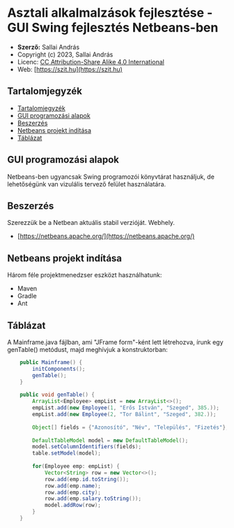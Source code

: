 # Asztali alkalmalzások fejlesztése - GUI Swing fejlesztés Netbeans-ben

* **Szerző:** Sallai András
* Copyright (c) 2023, Sallai András
* Licenc: [CC Attribution-Share Alike 4.0 International](https://creativecommons.org/licenses/by-sa/4.0/)
* Web: [https://szit.hu](https://szit.hu)

## Tartalomjegyzék

* [Tartalomjegyzék](#tartalomjegyzék)
* [GUI programozási alapok](#gui-programozási-alapok)
* [Beszerzés](#beszerzés)
* [Netbeans projekt indítása](#netbeans-projekt-indítása)
* [Táblázat](#táblázat)

## GUI programozási alapok

Netbeans-ben ugyancsak Swing programozói könyvtárat használjuk, de lehetőségünk van vizulális tervező felület használatára.

## Beszerzés

Szerezzük be a Netbean aktuális stabil verzióját. Webhely.

* [https://netbeans.apache.org/](https://netbeans.apache.org/)

## Netbeans projekt indítása

Három féle projektmenedzser eszközt használhatunk:

* Maven
* Gradle
* Ant

## Táblázat

A Mainframe.java fájlban, ami "JFrame form"-ként lett létrehozva, írunk egy genTable() metódust, majd meghívjuk a konstruktorban:

```java
    public Mainframe() {
        initComponents();
        genTable();
    }
    
    public void genTable() {
        ArrayList<Employee> empList = new ArrayList<>();
        empList.add(new Employee(1, "Erős István", "Szeged", 385.));
        empList.add(new Employee(2, "Tor Bálint", "Szeged", 382.));
        
        Object[] fields = {"Azonosító", "Név", "Település", "Fizetés"};
        
        DefaultTableModel model = new DefaultTableModel();
        model.setColumnIdentifiers(fields);
        table.setModel(model);
        
        for(Employee emp: empList) {
            Vector<String> row = new Vector<>();
            row.add(emp.id.toString());
            row.add(emp.name);
            row.add(emp.city);
            row.add(emp.salary.toString());
            model.addRow(row);
        }        
    }
```
